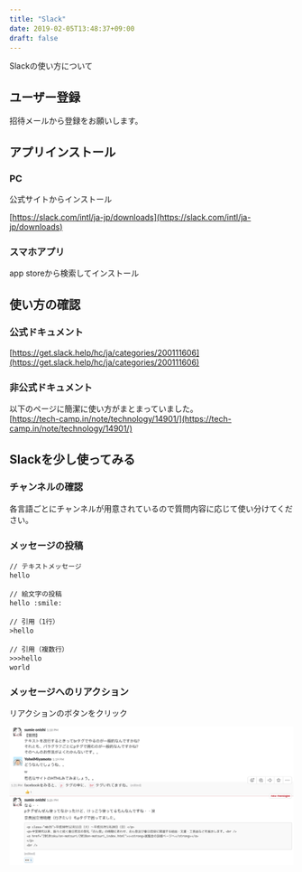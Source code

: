 ```yaml
---
title: "Slack"
date: 2019-02-05T13:48:37+09:00
draft: false
---
```


Slackの使い方について

## ユーザー登録
招待メールから登録をお願いします。

## アプリインストール

### PC  
公式サイトからインストール

[https://slack.com/intl/ja-jp/downloads](https://slack.com/intl/ja-jp/downloads)

### スマホアプリ  
app storeから検索してインストール

## 使い方の確認

### 公式ドキュメント
[https://get.slack.help/hc/ja/categories/200111606](https://get.slack.help/hc/ja/categories/200111606)

### 非公式ドキュメント 
以下のページに簡潔に使い方がまとまっていました。  
[https://tech-camp.in/note/technology/14901/](https://tech-camp.in/note/technology/14901/)

## Slackを少し使ってみる

### チャンネルの確認
各言語ごとにチャンネルが用意されているので質問内容に応じて使い分けてください。

### メッセージの投稿
```
// テキストメッセージ
hello

// 絵文字の投稿
hello :smile:

// 引用（1行）
>hello

// 引用（複数行）
>>>hello
world
```

### メッセージへのリアクション

リアクションのボタンをクリック

![this is a image](slack-reaction.png)

